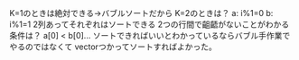 K=1のときは絶対できる→バブルソートだから
K=2のときは？
    a: i%1=0
    b: i%1=1
    2列あってそれぞれはソートできる
    2つの行間で齟齬がないことがわかる条件は？
    a[0] < b[0]...
    ソートできればいいとわかっているならバブル手作業でやるのではなくて
    vectorつかってソートすればよかった。
